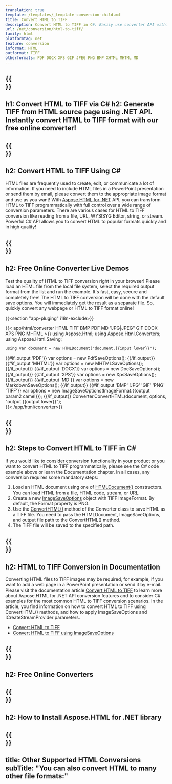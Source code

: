 ```yaml
---
translation: true
template: /templates/_template-conversion-child.md
title: Convert HTML to TIFF
description: Convert HTML to TIFF in C#. Easily use converter API within ASP.NET or any .NET application. Try online HTML to TIFF Converter for free!
url: /net/conversion/html-to-tiff/
family: html
platformtag: net
feature: conversion
informat: HTML
outformat: TIFF
otherformats: PDF DOCX XPS GIF JPEG PNG BMP XHTML MHTML MD 
---
```


{{<section banner>}}
---
h1: Convert HTML to TIFF via C#
h2: Generate TIFF from HTML source page using .NET API. Instantly convert HTML to TIFF format with our free online converter!
---

{{<section overview>}}
---
h2: Convert HTML to TIFF Using C#
---

HTML files are frequently used to create, edit, or communicate a lot of information. If you need to include HTML files in a PowerPoint presentation or send them by email, please convert them to the appropriate image format and use as you want! With [Aspose.HTML for .NET](https://products.aspose.com/html/net/) API, you can transform HTML to TIFF programmatically with full control over a wide range of conversion parameters. There are various cases for HTML to TIFF conversion like reading from a file, URL, WYSISYG Editor, string, or stream. Powerful C# API allows you to convert HTML to popular formats quickly and in high quality!

{{<section demos>}}
---
h2: Free Online Converter Live Demos
---

Test the quality of HTML to TIFF conversion right in your browser! Please load an HTML file from the local file system, select the required output format from the list and run the example. It's fast, easy, secure and completely free! The HTML to TIFF conversion will be done with the default save options. You will immediately get the result as a separate file. So, quickly convert any webpage or HTML to TIFF format online!

{{<section "app-pluging" i18n-exclude>}}

{{< app/html/converter HTML TIFF BMP PDF MD "JPG|JPEG" GIF DOCX XPS PNG MHTML >}}
using Aspose.Html;
using Aspose.Html.Converters;
using Aspose.Html.Saving;

    using var document = new HTMLDocument("document.{{input lower}}");
{{#if_output 'PDF'}}
    var options = new PdfSaveOptions();
{{/if_output}}
{{#if_output 'MHTML'}}
    var options = new MHTMLSaveOptions();
{{/if_output}}
{{#if_output 'DOCX'}}
    var options = new DocSaveOptions();
{{/if_output}}
{{#if_output 'XPS'}}
    var options = new XpsSaveOptions();
{{/if_output}}
{{#if_output 'MD'}}
    var options = new MarkdownSaveOptions();
{{/if_output}}
{{#if_output 'BMP' 'JPG' 'GIF' 'PNG' 'TIFF'}}
    var options = new ImageSaveOptions(ImageFormat.{{output param2 camel}});
{{/if_output}}
    Converter.ConvertHTML(document, options, "output.{{output lower}}");   
{{< /app/html/converter>}} 


{{<section steps>}}
---
h2: Steps to Convert HTML to TIFF in C#
---

If you would like to consider conversion functionality in your product or you want to convert HTML to TIFF programmatically, please see the C# code example above or learn the Documentation chapter. In all cases, any conversion requires some mandatory steps:

1.  Load an HTML document using one of [HTMLDocument()](https://reference.aspose.com/html/net/aspose.html/htmldocument) constructors. You can load HTML from a file, HTML code, stream, or URL.
1.  Create a new [ImageSaveOptions](https://reference.aspose.com/html/net/aspose.html.saving/imagesaveoptions) object with TIFF ImageFormat. By default, the Format property is PNG.
1.  Use the [ConvertHTML()](https://reference.aspose.com/html/net/aspose.html.converters/converter/converthtml/) method of the Converter class to save HTML as a TIFF file. You need to pass the HTMLDocument, ImageSaveOptions, and output file path to the ConvertHTML() method.
1.  The TIFF file will be saved to the specified path.


{{<section documentation>}}
---
h2: HTML to TIFF Conversion in Documentation
---

Converting HTML files to TIFF images may be required, for example, if you want to add a web page in a PowerPoint presentation or send it by e-mail. Please visit the documentation article [Convert HTML to TIFF](https://docs.aspose.com/html/net/converting-between-formats/html-to-tiff/) to learn more about Aspose.HTML for .NET API conversion features and to consider C# examples for the most common HTML to TIFF conversion scenarios. In the article, you find information on how to convert HTML to TIFF using ConvertHTML() methods, and how to apply ImageSaveOptions and ICreateStreamProvider parameters.
  -  <a href="https://docs.aspose.com/html/net/converting-between-formats/html-to-tiff/#convert-html-to-tiff" target="_blank">Convert HTML to TIFF</a>
  - <a href="https://docs.aspose.com/html/net/converting-between-formats/html-to-tiff/#convert-html-to-tiff-in-c-using-imagesaveoptions" target="_blank">Convert HTML to TIFF using ImageSaveOptions</a>  

{{<section online-converters>}}
---
h2: Free Online Converters
---

{{<section get-started>}}
---
h2: How to Install Aspose.HTML for .NET library
---

{{<section other-conversions>}}
---
title: Other Supported HTML Conversions
subTitle: "You can also convert HTML to many other file formats:"
---